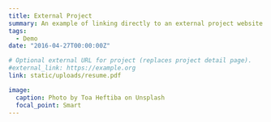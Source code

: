 ```yaml
---
title: External Project
summary: An example of linking directly to an external project website using `external_link`.
tags:
  - Demo
date: "2016-04-27T00:00:00Z"

# Optional external URL for project (replaces project detail page).
#external_link: https://example.org
link: static/uploads/resume.pdf

image:
  caption: Photo by Toa Heftiba on Unsplash
  focal_point: Smart
---
```

